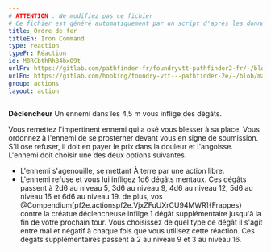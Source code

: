 ```yaml
---
# ATTENTION : Ne modifiez pas ce fichier
# Ce fichier est généré automatiquement par un script d'après les données du module Foundry VTT officiel et de sa traduction
title: Ordre de fer
titleEn: Iron Command
type: reaction
typeFr: Réaction
id: M8RCbthRhB4bxO9t
urlFr: https://gitlab.com/pathfinder-fr/foundryvtt-pathfinder2-fr/-/blob/master/data/actions/M8RCbthRhB4bxO9t.htm
urlEn: https://gitlab.com/hooking/foundry-vtt---pathfinder-2e/-/blob/master/packs/data/actions.db/iron-command.json
group: actions
layout: action
---
```

**Déclencheur** Un ennemi dans les 4,5 m vous inflige des dégâts.

Vous remettez l'impertinent ennemi qui a osé vous blesser à sa place. Vous ordonnez à l'ennemi de se prosterner devant vous en signe de soumission. S'il ose refuser, il doit en payer le prix dans la douleur et l'angoisse. L'ennemi doit choisir une des deux options suivantes.

- L'ennemi s'agenouille, se mettant <a class="entity-link" draggable="true" data-pack="pf2e.conditionspf2e" data-id="j91X7x0XSomq8d60">À terre</a> par une action libre.
- L'ennemi refuse et vous lui infligez <a class="inline-roll roll" title="mental" data-mode="roll" data-flavor="mental" data-formula="1d6">1d6</a> dégâts mentaux. Ces dégâts passent à <a class="inline-roll roll" title="mental" data-mode="roll" data-flavor="mental" data-formula="2d6">2d6</a> au niveau 5, <a class="inline-roll roll" title="mental" data-mode="roll" data-flavor="mental" data-formula="3d6">3d6</a> au niveau 9, <a class="inline-roll roll" title="mental" data-mode="roll" data-flavor="mental" data-formula="4d6">4d6</a> au niveau 12, <a class="inline-roll roll" title="mental" data-mode="roll" data-flavor="mental" data-formula="5d6">5d6</a> au niveau 16 et <a class="inline-roll roll" title="mental" data-mode="roll" data-flavor="mental" data-formula="6d6">6d6</a> au niveau 19.
de plus, vos @Compendium[pf2e.actionspf2e.VjxZFuUXrCU94MWR]{Frappes} contre la créatue déclencheuse inflige <a class="inline-roll roll" title="1" data-mode="roll" data-flavor="" data-formula="1">1</a> dégât supplémentaire jusqu'à la fin de votre prochain tour. Vous choisissez de quel type de dégât il s'agit entre mal et négatif à chaque fois que vous utilisez cette réaction. Ces dégâts supplémentaires passent à <a class="inline-roll roll" title="1" data-mode="roll" data-flavor="" data-formula="2">2</a> au niveau 9 et <a class="inline-roll roll" title="1" data-mode="roll" data-flavor="" data-formula="3">3</a> au niveau 16.


